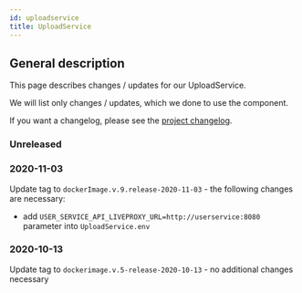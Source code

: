 ```yaml
---
id: uploadservice
title: UploadService
---
```


## General description

This page describes changes / updates for our UploadService.

We will list only changes / updates, which we done to use the component.

If you want a changelog, please see the [project changelog](https://github.com/CaritasDeutschland/caritas-onlineBeratung-uploadservice/blob/master/CHANGELOG.md).

### Unreleased

### 2020-11-03

Update tag to `dockerImage.v.9.release-2020-11-03` - the following changes are necessary:
 - add `USER_SERVICE_API_LIVEPROXY_URL=http://userservice:8080` parameter into `UploadService.env`

### 2020-10-13

Update tag to `dockerimage.v.5-release-2020-10-13` - no additional changes necessary 